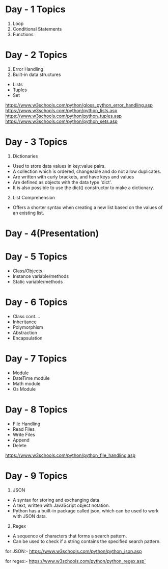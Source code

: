 # Day - 1 Topics
1. Loop 
2. Conditional Statements
3. Functions


# Day - 2 Topics
1. Error Handling
2. Built-in data structures
*  Lists
*  Tuples
*  Set

https://www.w3schools.com/python/gloss_python_error_handling.asp
https://www.w3schools.com/python/python_lists.asp
https://www.w3schools.com/python/python_tuples.asp
https://www.w3schools.com/python/python_sets.asp

# Day - 3 Topics
1. Dictionaries
* Used to store data values in key:value pairs.
* A collection which is ordered, changeable and do not allow duplicates.
* Are written with curly brackets, and have keys and values
* Are defined as objects with the data type 'dict'.
* It is also possible to use the dict() constructor to make a dictionary.

2. List Comprehension
*  Offers a shorter syntax when creating a new list based on the values of an existing list.

# Day - 4(Presentation)

# Day - 5 Topics
* Class/Objects
* Instance variable/methods
* Static variable/methods

# Day - 6 Topics
* Class cont....
* Inheritance
* Polymorphism
* Abstraction
* Encapsulation

# Day - 7 Topics
* Module
* DateTime module
* Math module
* Os Module 

# Day - 8 Topics

* File Handling
* Read Files
* Write Files
* Append
* Delete

https://www.w3schools.com/python/python_file_handling.asp

# Day - 9 Topics
1) JSON
* A syntax for storing and exchanging data.
* A text, written with JavaScript object notation.
* Python has a built-in package called json, which can be used to work with JSON data.

2) Regex
* A sequence of characters that forms a search pattern.
* Can be used to check if a string contains the specified search pattern.


for JSON:- https://www.w3schools.com/python/python_json.asp

for regex:- https://www.w3schools.com/python/python_regex.asp`